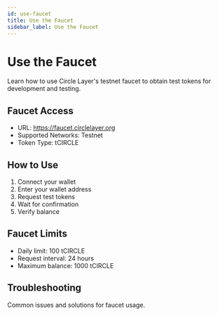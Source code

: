 ```yaml
---
id: use-faucet
title: Use the Faucet
sidebar_label: Use the Faucet
---
```


# Use the Faucet

Learn how to use Circle Layer's testnet faucet to obtain test tokens for development and testing.

## Faucet Access

- URL: https://faucet.circlelayer.org
- Supported Networks: Testnet
- Token Type: tCIRCLE

## How to Use

1. Connect your wallet
2. Enter your wallet address
3. Request test tokens
4. Wait for confirmation
5. Verify balance

## Faucet Limits

- Daily limit: 100 tCIRCLE
- Request interval: 24 hours
- Maximum balance: 1000 tCIRCLE

## Troubleshooting

Common issues and solutions for faucet usage.